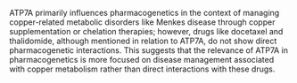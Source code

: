 ATP7A primarily influences pharmacogenetics in the context of managing copper-related metabolic disorders like Menkes disease through copper supplementation or chelation therapies; however, drugs like docetaxel and thalidomide, although mentioned in relation to ATP7A, do not show direct pharmacogenetic interactions. This suggests that the relevance of ATP7A in pharmacogenetics is more focused on disease management associated with copper metabolism rather than direct interactions with these drugs.